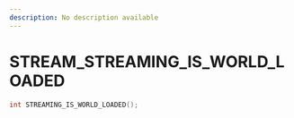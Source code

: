 ```yaml
---
description: No description available 
---
```


# STREAM\_STREAMING_IS_WORLD_LOADED

```cpp
int STREAMING_IS_WORLD_LOADED();
```